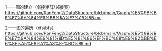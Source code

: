 1——图的建立（邻接矩阵\邻接表）
https://github.com/RanFeng2/DataStructure/blob/main/Graph/%E5%9B%BE%E7%9A%84%E5%BB%BA%E7%AB%8B.md

2——图的遍历（dfs\bfs）
https://github.com/RanFeng2/DataStructure/blob/main/Graph/%E5%9B%BE%E7%9A%84%E9%81%8D%E5%8E%86%EF%BC%88%E9%82%BB%E6%8E%A5%E8%A1%A8%EF%BC%89.md
